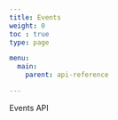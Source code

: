 ```yaml
---
title: Events
weight: 0
toc : true
type: page

menu:
  main:
    parent: api-reference

---
```


Events API
